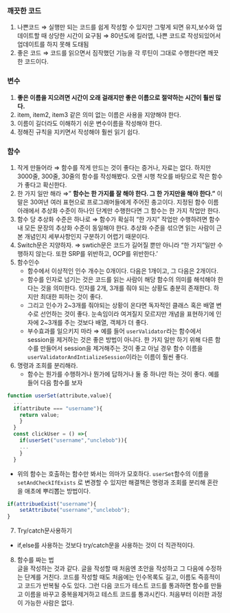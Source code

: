 ### 깨끗한 코드

1. 나쁜코드 ⇒ 실행만 되는 코드를 쉽게 작성할 수 있지만 그렇게 되면 유지,보수와 업데이트할 때 상당한 시간이 요구됨 ⇒ 80년도에 킬러앱, 나쁜 코드로 작성되있어서 업데이트를 하지 못해 도태됨
2. 좋은 코드 ⇒ 코드를 읽으면서 짐작했던 기능을 각 루틴이 그대로 수행한다면 깨끗한 코드이다.

### 변수

1. **좋은 이름을 지으려면 시간이 오래 걸래지만 좋은 이름으로 절약하는 시간이 훨씬 많다.**
2. item, item2, item3 같은 의미 없는 이름은 사용을 지양해야 한다.
3. 이름이 길더라도 이해하기 쉬운 변수이름을 작성해야 한다.
4. 정해진 규칙을 지키면서 작성해야 훨씬 읽기 쉽다.

### 함수

1. 작게 만들어라 ⇒ 함수를 작게 만드는 것이 좋다는 증거나, 자료는 없다. 하지만 3000줄, 300줄, 30줄의 함수를 작성해봤다. 오랜 시행 착오를 바탕으로 작은 함수가 좋다고 확신한다. 
2. 한 가지 일만 해라 ⇒” **함수는 한 가지를 잘 해야 한다. 그 한 가지만을 해야 한다.”** 이 말은 30여년 여러 표현으로 프로그래머들에게 주어진 충고이다. 지정된 함수 이름 아래에서 추상화 수준이 하나인 단계만 수행한다면 그 함수는 한 가지 작업만 한다.
3. 함수 당 추상화 수준은 하나로 ⇒ 함수가 확실히 “한 가지” 작업만 수행하려면 함수 내 모든 문장의 추상화 수준이 동일해야 한다. 추상화 수준을 섞으면 읽는 사람이 근본 개념인지 세부사항인지 구분하기 어렵기 때문이다.
4. Switch문은 지양하자. ⇒ swtich문은 코드가 길어질 뿐만 아니라 “한 가지”일만 수행하지 않는다. 또한 SRP를 위반하고, OCP를 위반한다.’
5. 함수인수
    - 함수에서 이상적인 인수 개수는 0개이다. 다음은 1개이고, 그 다음은 2개이다.
    - 함수를 인자로 넘기는 것은 코드를 읽는 사람이 해당 함수의 의미를 해석해야 한다는 것을 의미한다. 인자를 2개, 3개를 줘야 되는 상황도 충분히 존재한다. 하지만 최대한 피하는 것이 좋다.
    - 그리고 인수가 2~3개를 줘야되는 상황이 온다면 독자적인 클래스 혹은 배열 변수로 선언하는 것이 좋다. 눈속임이라 여겨질지 모르지만 개념을 표현하기에 인자에 2~3개를 주는 것보다 배열, 객체가 더 좋다.
    - 부수효과를 일으키지 마라 ⇒ 예를 들어 `userValidator`라는 함수에서 session을 제거하는 것은 좋은 방법이 아니다. 한 가지 일만 하기 위해 다른 함수를 만들어서 session을 제거해주는 것이 좋고 아닐 경우 함수 이름을 `userValidatorAndIntializeSession`이라는 이름이 훨씬 좋다.
6. 명령과 조희를 분리해라.
    - 함수는 뭔가를 수행하거나 뭔가에 답하거나 둘 중 하나만 하는 것이 좋다. 예를 들어 다음 함수를 보자
```jsx
function userSet(attribute,value){
  ... 
  if(attribute === "username"){
    return value;
    }
  }
  const clickUser = () =>{
    if(userSet("username","unclebob")){
    ...
    }
  }
```
        
   - 위의 함수는 호출하는 함수만 봐서는 의마가 모호하다. `userSet`함수의 이름을 `setAndCheckIfExists` 로 변경할 수 있지만 해결책은 명령과 조회를 분리해 혼란을 애초에 뿌리뽑는 방법이다. 
```jsx
if(attribueExist("username"){
    setAttribute("username","unclebob");
}
 ```
7. Try/catch문사용하기
- if,else를 사용하는 것보다 try/catch문을 사용하는 것이 더 직관적이다.

8. 함수를 짜는 법        
글을 작성하는 것과 같다. 글을 작성할 때 처음엔 초안을 작성하고 그 다음에 수정하는 단계를 거친다. 코드를 작성할 때도 처음에는 인수목록도 길고, 이름도 즉흥적이고 코드가 반복될 수도 있다. 그런 다음 코드가 테스트 코드를 통과하면 함수를 만들고 이름을 바꾸고 중복을제거하고 테스트 코드를 통과시킨다. 처음부터 이러한 과정이 가능한 사람은 없다.
